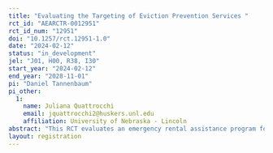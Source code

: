 ```yaml
---
title: "Evaluating the Targeting of Eviction Prevention Services "
rct_id: "AEARCTR-0012951"
rct_id_num: "12951"
doi: "10.1257/rct.12951-1.0"
date: "2024-02-12"
status: "in_development"
jel: "J01, H00, R38, I30"
start_year: "2024-02-12"
end_year: "2028-11-01"
pi: "Daniel Tannenbaum"
pi_other:
  1:
    name: Juliana Quattrocchi
    email: jquattrocchi2@huskers.unl.edu
    affiliation: University of Nebraska - Lincoln
abstract: "This RCT evaluates an emergency rental assistance program for tenants at imminent risk of eviction. We partner with Pierce County Human Service’s Eviction Prevention Program to facilitate the randomization of eligible applicants to a control group and two treatment arms: 1) case management services plus up to seven months of rental assistance, and 2) rental assistance only.  We study four primary outcomes through linked administrative data and survey data: 1) eviction, 2) homelessness, 3) housing stability, 4) earnings. Our goal is to learn whether households can be targeted ex ante as being more likely to benefit from emergency funds. To do so, we will use an intake survey and linked administrative data to study heterogeneity of effects for two key subgroups: 1) those experiencing transitory v. persistent distress; and 2) those with v. without access to family support."
layout: registration
---
```


